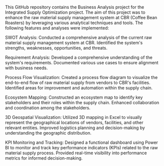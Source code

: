 This GitHub repository contains the Business Analysis project for the Integrated Supply Optimization project. The aim of this project was to enhance the raw material supply management system at CBR (Coffee Bean Roasters) by leveraging various analytical techniques and tools. The following features and analyses were implemented:

SWOT Analysis:
Conducted a comprehensive analysis of the current raw material supply management system at CBR.
Identified the system's strengths, weaknesses, opportunities, and threats.

Requirement Analysis:
Developed a comprehensive understanding of the system's requirements.
Documented various use cases to ensure alignment with business needs.

Process Flow Visualization:
Created a process flow diagram to visualize the end-to-end flow of raw material supply from vendors to CBR's facilities.
Identified areas for improvement and automation within the supply chain.

Ecosystem Mapping:
Constructed an ecosystem map to identify key stakeholders and their roles within the supply chain.
Enhanced collaboration and coordination among the stakeholders.

3D Geospatial Visualization:
Utilized 3D mapping in Excel to visually represent the geographical locations of vendors, facilities, and other relevant entities.
Improved logistics planning and decision-making by understanding the geographic distribution.

KPI Monitoring and Tracking:
Designed a functional dashboard using Power BI to monitor and track key performance indicators (KPIs) related to the raw material supply process.
Provided real-time visibility into performance metrics for informed decision-making.
